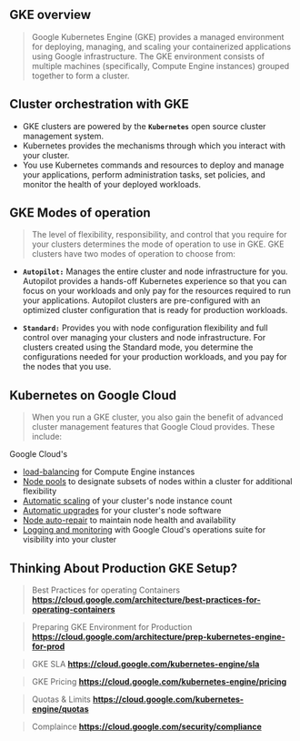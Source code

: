 ## GKE overview
> Google Kubernetes Engine (GKE) provides a managed environment for deploying, managing, and scaling your containerized applications using Google infrastructure. The GKE environment consists of multiple machines (specifically, Compute Engine instances) grouped together to form a cluster.

## Cluster orchestration with GKE
* GKE clusters are powered by the **`Kubernetes`** open source cluster management system. 
* Kubernetes provides the mechanisms through which you interact with your cluster. 
* You use Kubernetes commands and resources to deploy and manage your applications, perform administration tasks, set policies, and monitor the health of your deployed workloads.

## GKE Modes of operation
> The level of flexibility, responsibility, and control that you require for your clusters determines the mode of operation to use in GKE. GKE clusters have two modes of operation to choose from:

* **`Autopilot:`** Manages the entire cluster and node infrastructure for you. Autopilot provides a hands-off Kubernetes experience so that you can focus on your workloads and only pay for the resources required to run your applications. Autopilot clusters are pre-configured with an optimized cluster configuration that is ready for production workloads.

* **`Standard:`** Provides you with node configuration flexibility and full control over managing your clusters and node infrastructure. For clusters created using the Standard mode, you determine the configurations needed for your production workloads, and you pay for the nodes that you use.

## Kubernetes on Google Cloud
> When you run a GKE cluster, you also gain the benefit of advanced cluster management features that Google Cloud provides. These include:

Google Cloud's 
* [load-balancing](https://cloud.google.com/compute/docs/load-balancing-and-autoscaling) for Compute Engine instances
* [Node pools](https://cloud.google.com/kubernetes-engine/docs/concepts/node-pools) to designate subsets of nodes within a cluster for additional flexibility
* [Automatic scaling](https://cloud.google.com/kubernetes-engine/docs/concepts/cluster-autoscaler) of your cluster's node instance count
* [Automatic upgrades](https://cloud.google.com/kubernetes-engine/docs/how-to/node-auto-upgrades) for your cluster's node software
* [Node auto-repair](https://cloud.google.com/kubernetes-engine/docs/how-to/node-auto-repair) to maintain node health and availability
* [Logging and monitoring](https://cloud.google.com/stackdriver/docs/solutions/gke) with Google Cloud's operations suite for visibility into your cluster

## Thinking About Production GKE Setup?

> Best Practices for operating Containers 
**https://cloud.google.com/architecture/best-practices-for-operating-containers**

> Preparing GKE Environment for Production
**https://cloud.google.com/architecture/prep-kubernetes-engine-for-prod**

> GKE SLA 
**https://cloud.google.com/kubernetes-engine/sla**

> GKE Pricing
**https://cloud.google.com/kubernetes-engine/pricing**

> Quotas & Limits 
**https://cloud.google.com/kubernetes-engine/quotas** 

> Complaince 
**https://cloud.google.com/security/compliance**
